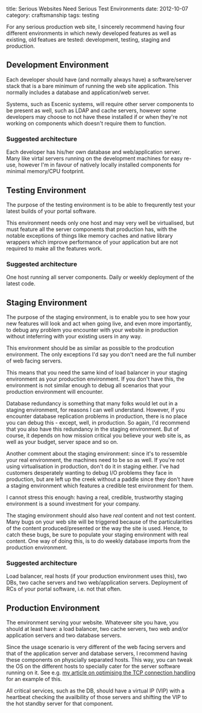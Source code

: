 title: Serious Websites Need Serious Test Environments
date:    2012-10-07
category: craftsmanship
tags: testing

For any serious production web site, I sincerely recommend
having four different environments in which newly developed
features as well as existing, old featues are tested:
development, testing, staging and production.
## Development Environment

Each developer should have (and normally always have) a
software/server stack that is a bare minimum of running the
web site application. This normally includes a database and
application/web server.


Systems, such as Escenic systems, will require other server
components to be present as well, such as LDAP and cache
servers, however some developers may choose to not have these
installed if or when they're not working on components which
doesn't require them to function.

### Suggested architecture

Each developer has his/her own database and web/application
server. Many like virtal servers running on the development
machines for easy re-use, however I'm in favour of natively
locally installed components for minimal memory/CPU footprint.

<h2><a name="testing">Testing Environment</a></h2>

The purpose of the testing environment is to be able to
frequrently test your latest builds of your portal software.


This environment needs only one host and may very well be
virtualised, but must feature all the server components that
production has, with the notable exceptions of things like
memory caches and native library wrappers which improve
performance of your application but are not required to make
all the features work.

### Suggested architecture

One host running all server components. Daily or weekly
deployment of the latest code.

<h2><a name="staging">Staging Environment</a></h2>

The purpose of the staging environment, is to enable you to
see how your new features will look and act when going live,
and even more importantly, to debug any problem you encounter
with your website in production without inteferring with your
existing users in any way.


This environment should be as similar as possible to the
prodcution environment. The only exceptions I'd say you don't
need are the full number of web facing servers.


This means that you need the same kind of load balancer in
your staging environment as your production environment. If
you don't have this, the environment is not similar enough to
debug all scenarios that your production environment will
encounter.


Database redundancy is something that many folks would let out
in a staging environment, for reasons I can well
understand. However, if you encounter database replication
problems in production, there is no place you can debug this -
except, well, in production. So again, I'd recommend that you
also have this redundancy in the staging environment. But of
course, it depends on how mission critical you believe your
web site is, as well as your budget, server space and so on.


Another comment about the staging environment: since it's to
ressemble your real environment, the machines need to be so as
well. If you're not using virtualisation in production, don't
do it in staging either. I've had customers desperately
wanting to debug I/O problems they face in production, but are
left up the creek without a paddle since they don't have a
staging environment which features a credible test environment
for them.


I cannot stress this enough: having a real, credible,
trustworthy staging environment is a sound investment for your
company.


The staging environment should also have <cite>real</cite>
content and not test content. Many bugs on your web site will
be triggered because of the particularities of the content
produced/presented or the way the site is used. Hence, to
catch these bugs, be sure to populate your staging environment
with real content. One way of doing this, is to do weekly
database imports from the production environment.

### Suggested architecture

Load balancer, real hosts (if your production environment
uses this), two DBs, two cache servers and two web/application
servers. Deployment of RCs of your portal software, i.e. not
that often.

## Production Environment

The environment serving your website. Whateveer site you have,
you should at least have: a load balancer, two cache servers,
two web and/or application servers and two database servers.


Since the usage scenario is very different of the web facing
servers and that of the application server and database
servers, I recommend having these components on physcially
separated hosts. This way, you can tweak the OS on the
different hosts to specially cater for the server software
running on it. See e.g. <a href="/unix/max-tcp-connections">my
article on optimising the TCP connection handling</a> for an
example of this.


All critical services, such as the DB, should have a
virtual IP (VIP) with a heartbeat checking the availbility of
those servers and shifting the VIP to the hot standby server
for that component.


